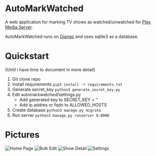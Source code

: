 # AutoMarkWatched

A web application for marking TV shows as watched/unwatched for [Plex Media Server](https://plex.tv).

AutoMarkWatched runs on [Django](https://www.djangoproject.com/) and uses sqlite3 as a database.

# Quickstart
(Until i have time to document in more detail)
1. Git clone repo
2. install requirements `pip3 install -r requirements.txt`
3. Generate secret_key `python3 generate_secret_key.py`
4. Edit automarkwatched/settings.py
   * Add generated key to SECRET_KEY = '<here>'
   * Add ip addres or fqdn to ALLOWED_HOSTS
5. Create database `python3 manage.py migrate`
6. Run server `python3 manage.py runserver 0:8000`

# Pictures
![Home Page](https://i.imgur.com/OO8RFnr.png "Home Page")
![Bulk Edit](https://i.imgur.com/14FYTC7.png "Bulk Edit")
![Show Detail](https://i.imgur.com/DTreE57.png "Show Detail")
![Settings](https://i.imgur.com/eBphkjw.png "Settings")
